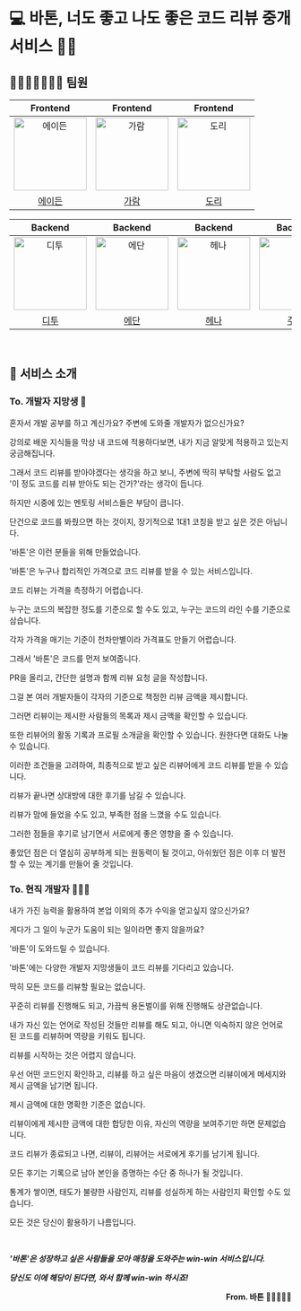# 💻 바톤, 너도 좋고 나도 좋은 코드 리뷰 중개 서비스 🏃‍♀️

## 👩‍👦‍👦👨‍👨‍👧‍👧 팀원

|                                       Frontend                                        |                                       Frontend                                        |                                       Frontend                                        |
|:-------------------------------------------------------------------------------------:|:-------------------------------------------------------------------------------------:|:-------------------------------------------------------------------------------------:|
| <img src="https://avatars.githubusercontent.com/u/62369936?v=4" width=130px alt="에이든"> | <img src="https://avatars.githubusercontent.com/u/116625502?v=4" width=130px alt="가람"> | <img src="https://avatars.githubusercontent.com/u/103256030?v=4" width=130px alt="도리"> |
|                          [에이든](https://github.com/gyeongza)                           |                            [가람](https://github.com/guridaek)                            |                         [도리](https://github.com/tkdrb12)                          |

|                                        Backend                                         |                                        Backend                                         |                                        Backend                                         |                                        Backend                                        |
|:--------------------------------------------------------------------------------------:|:--------------------------------------------------------------------------------------:|:--------------------------------------------------------------------------------------:|:-------------------------------------------------------------------------------------:|
| <img src="https://avatars.githubusercontent.com/u/39729721?v=4" width=130px alt="디투"/> | <img src="https://avatars.githubusercontent.com/u/83010167?v=4" width=130px alt="에단"/> | <img src="https://avatars.githubusercontent.com/u/82203978?v=4" width=130px alt="헤나"/> | <img src="https://avatars.githubusercontent.com/u/67318165?v=4" width=130px alt="주디"> |
|                             [디투](https://github.com/shb03323)                             |                          [에단](https://github.com/cookienc)                          |                           [헤나](https://github.com/hyena0608)                           |                           [주디](https://github.com/eunbii0213)                           | 

<br>

## 📄 서비스 소개

### To. 개발자 지망생 🐣

혼자서 개발 공부를 하고 계신가요? 주변에 도와줄 개발자가 없으신가요?

강의로 배운 지식들을 막상 내 코드에 적용하다보면, 내가 지금 알맞게 적용하고 있는지 궁금해집니다.

그래서 코드 리뷰를 받아야겠다는 생각을 하고 보니, 주변에 딱히 부탁할 사람도 없고 '이 정도 코드를 리뷰 받아도 되는 건가?'라는 생각이 듭니다.

하지만 시중에 있는 멘토링 서비스들은 부담이 큽니다.

단건으로 코드를 봐줬으면 하는 것이지, 장기적으로 1대1 코칭을 받고 싶은 것은 아닙니다.

'바톤'은 이런 분들을 위해 만들었습니다.

'바톤'은 누구나 합리적인 가격으로 코드 리뷰를 받을 수 있는 서비스입니다.

코드 리뷰는 가격을 측정하기 어렵습니다.

누구는 코드의 복잡한 정도를 기준으로 할 수도 있고, 누구는 코드의 라인 수를 기준으로 삼습니다.

각자 가격을 매기는 기준이 천차만별이라 가격표도 만들기 어렵습니다.

그래서 '바톤'은 코드를 먼저 보여줍니다.

PR을 올리고, 간단한 설명과 함께 리뷰 요청 글을 작성합니다.

그걸 본 여러 개발자들이 각자의 기준으로 책정한 리뷰 금액을 제시합니다.

그러면 리뷰이는 제시한 사람들의 목록과 제시 금액을 확인할 수 있습니다.

또한 리뷰어의 활동 기록과 프로필 소개글을 확인할 수 있습니다. 원한다면 대화도 나눌 수 있습니다.

이러한 조건들을 고려하여, 최종적으로 받고 싶은 리뷰어에게 코드 리뷰를 받을 수 있습니다.

리뷰가 끝나면 상대방에 대한 후기를 남길 수 있습니다.

리뷰가 맘에 들었을 수도 있고, 부족한 점을 느꼈을 수도 있습니다.

그러한 점들을 후기로 남기면서 서로에게 좋은 영향을 줄 수 있습니다.

좋았던 점은 더 열심히 공부하게 되는 원동력이 될 것이고, 아쉬웠던 점은 이후 더 발전할 수 있는 계기를 만들어 줄 것입니다.

### To. 현직 개발자 🧑🏻‍💻

내가 가진 능력을 활용하여 본업 이외의 추가 수익을 얻고싶지 않으신가요?

게다가 그 일이 누군가 도움이 되는 일이라면 좋지 않을까요?

'바톤'이 도와드릴 수 있습니다.

'바톤'에는 다양한 개발자 지망생들이 코드 리뷰를 기다리고 있습니다.

딱히 모든 코드를 리뷰할 필요는 없습니다.

꾸준히 리뷰를 진행해도 되고, 가끔씩 용돈벌이를 위해 진행해도 상관없습니다.

내가 자신 있는 언어로 작성된 것들만 리뷰를 해도 되고, 아니면 익숙하지 않은 언어로 된 코드를 리뷰하며 역량을 키워도 됩니다.

리뷰를 시작하는 것은 어렵지 않습니다.

우선 어떤 코드인지 확인하고, 리뷰를 하고 싶은 마음이 생겼으면 리뷰이에게 메세지와 제시 금액을 남기면 됩니다.

제시 금액에 대한 명확한 기준은 없습니다.

리뷰이에게 제시한 금액에 대한 합당한 이유, 자신의 역량을 보여주기만 하면 문제없습니다.

코드 리뷰가 종료되고 나면, 리뷰이, 리뷰어는 서로에게 후기를 남기게 됩니다.

모든 후기는 기록으로 남아 본인을 증명하는 수단 중 하나가 될 것입니다.

통계가 쌓이면, 태도가 불량한 사람인지, 리뷰를 성실하게 하는 사람인지 확인할 수도 있습니다.

모든 것은 당신이 활용하기 나름입니다.

<br>

**_'바톤'은 성장하고 싶은 사람들을 모아 매칭을 도와주는 win-win 서비스입니다._**

**_당신도 이에 해당이 된다면, 와서 함께 win-win 하시죠!_**

<p style="text-align: right; font-weight: 700">From. 바톤 🏃🏿‍♀️🏃🏾</p>

<br>




